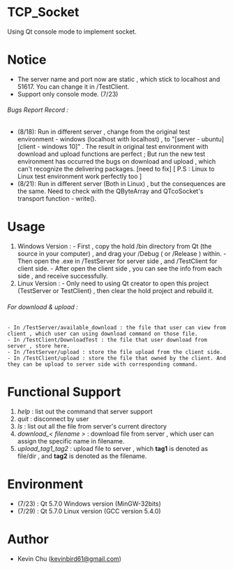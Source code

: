 # TCP_Socket
Using Qt console mode to implement socket.

# Notice 
 - The server name and port now are static , which stick to localhost and 51617. You can change it in /TestClient.
 - Support only console mode. (7/23)
 
###### Bugs Report Record :
   - (8/18): Run in different server , change from the original test environment - windows (localhost with localhost) , to "[server - ubuntu] [client - windows 10]" . The result in original test environment with download and upload functions are perfect ; But run the new test environment has occurred the bugs on download and upload , which can't recognize the delivering packages. [need to fix]  [ P.S : Linux to Linux test environment work perfectly too ] 
   - (8/21): Run in different server (Both in Linux) , but the consequences are the same. Need to check with the QByteArray and QTcoSocket's transport function - write().

# Usage 
  1. Windows Version : 
    - First , copy the hold /bin directory from Qt (the source in your computer) , and drag your /Debug ( or /Release ) within.
    - Then open the .exe in /TestServer for server side , and /TestClient for client side.
    - After open the client side , you can see the info from each side , and receive successfully.
  2. Linux Version :
    - Only need to using Qt creator to open this project (TestServer or TestClient) , then clear the hold project and rebuild it.
  
  ###### For download & upload :
    - In /TestServer/available_download : the file that user can view from client , which user can using download command on those file.
    - In /TestClient/DownloadTest : the file that user download from server , store here.
    - In /TestServer/upload : store the file upload from the client side.
    - In /TestClient/upload : store the file that owned by the client. And they can be upload to server side with corresponding command.

# Functional Support
1. *help* : list out the command that server support
2. *quit* : disconnect by user
3. *ls* : list out all the file from server's current directory
4. *download_< filename >* : download file from server , which user can assign the specific name in filename.
5. *upload_tag1_tag2* : upload file to server , which **tag1** is denoted as file/dir , and **tag2** is denoted as the filename.

# Environment
  - (7/23) : Qt 5.7.0 Windows version (MinGW-32bits)
  - (7/29) : Qt 5.7.0 Linux version (GCC version 5.4.0)

# Author
  - Kevin Chu (kevinbird61@gmail.com)

